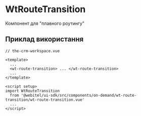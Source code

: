 # WtRouteTransition

Компонент для "плавного роутингу"

## Приклад використання

```vue
// the-crm-workspace.vue

<template>
  ...
  <wt-route-transition> ... </wt-route-transition>
  ...
</template>

<script setup>
import WtRouteTransition
  from '@webitel/ui-sdk/src/components/on-demand/wt-route-transition/wt-route-transition.vue'
  ...
</script>
```

